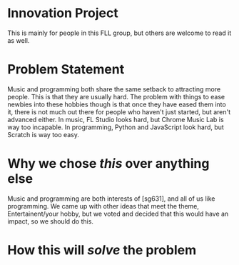 # Innovation Project
This is mainly for people in this FLL group, but others are welcome to read it as well.

# Problem Statement
Music and programming both share the same setback to attracting more people. This is that they are usually hard. The problem with things to ease newbies into
these hobbies though is that once they have eased them into it, there is not much out there for people who haven't just started, but aren't advanced either. In music, FL Studio looks
hard, but Chrome Music Lab is way too incapable. In programming, Python and JavaScript look hard, but Scratch is way too easy.

# Why we chose <i>this</i> over anything else
Music and programming are both interests of [sg631], and all of us like programming. We came up with other ideas that meet the theme,
Entertainent/your hobby, but we voted and decided that this would have an impact, so we should do this.

# How this will <i>solve</i> the problem
